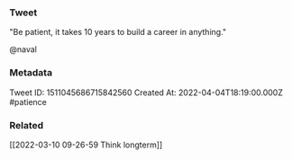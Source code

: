 ### Tweet
"Be patient, it takes 10 years to build a career in anything."

@naval

### Metadata
Tweet ID: 1511045686715842560
Created At: 2022-04-04T18:19:00.000Z
#patience 

### Related
[[2022-03-10 09-26-59 Think longterm]]

